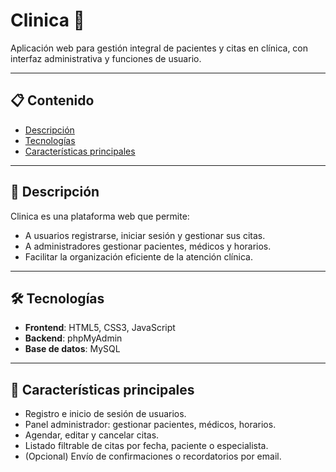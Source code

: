 # Clinica 🏥

Aplicación web para gestión integral de pacientes y citas en clínica, con interfaz administrativa y funciones de usuario.

---

## 📋 Contenido

- [Descripción](#descripción)
- [Tecnologías](#tecnologías)
- [Características principales
  ](#características-principales)

---

## 🧐 Descripción

Clinica es una plataforma web que permite:

- A usuarios registrarse, iniciar sesión y gestionar sus citas.
- A administradores gestionar pacientes, médicos y horarios.
- Facilitar la organización eficiente de la atención clínica.

---

## 🛠️ Tecnologías

- **Frontend**: HTML5, CSS3, JavaScript
- **Backend**: phpMyAdmin
- **Base de datos**: MySQL

---

## 🌟 Características principales

- Registro e inicio de sesión de usuarios.
- Panel administrador: gestionar pacientes, médicos, horarios.
- Agendar, editar y cancelar citas.
- Listado filtrable de citas por fecha, paciente o especialista.
- (Opcional) Envío de confirmaciones o recordatorios por email.
